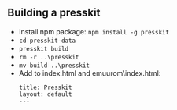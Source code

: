 ## Building a presskit

- install npm package: `npm install -g presskit`
- `cd presskit-data`
- `presskit build`
- `rm -r ..\presskit`
- `mv build ..\presskit`
- Add to index.html and emuurom\index.html:
	```---
	title: Presskit
	layout: default
	---
	```